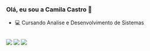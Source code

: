 ### Olá, eu sou a Camila Castro 👋

- 💻 Cursando Analise e Desenvolvimento de Sistemas
  
  ##
 
<div> 
  <a href="https://www.linkedin.com/in/camilacrcastro/" target="_blank"><img src="https://img.shields.io/badge/-LinkedIn-%230077B5?style=for-the-badge&logo=linkedin&logoColor=white" target="_blank"></a> 
  <a href="https://www.instagram.com/milaortsac/?igshid=NzZlODBkYWE4Ng%3D%3D" target="_blank"><img src="https://img.shields.io/badge/-Instagram-%23E4405F?style=for-the-badge&logo=instagram&logoColor=white" target="_blank"></a>
  <a href = "mailto:camilacrcastro@gmail.com"><img src="https://img.shields.io/badge/-Gmail-%23333?style=for-the-badge&logo=gmail&logoColor=white" target="_blank"></a>
</div>
